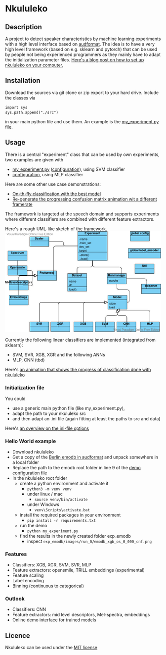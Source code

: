 # Nkululeko

## Description
A project to detect speaker characteristics by machine learning experiments with a high level interface based on [audformat](https://github.com/audeering/audformat).
The idea is to have a very high level framework (based on e.g. sklearn and pytorch) that can be used by people not being experienced programmers as they mainly have to adapt the initialization parameter files.
[Here's a blog post on how to set up nkululeko on your computer.](http://blog.syntheticspeech.de/2021/08/30/how-to-set-up-your-first-nkululeko-project/)


## Installation
Download the sources via git clone or zip export to your hard drive.
Include the classes via 
```
import sys
sys.path.append("./src")
```
in your main python file and use them.
An example is the [my_experiment.py](my_experiment.py) file.

## Usage
There is a central "experiment" class that can be used by own experiments, two examples are given with
* [my_experiment.py](demos/my_experiment.py) ([configuration](demos/exp_emodb.ini)), using SVM classifier
* [configuration](demos/exp_emodb_mlp.ini), using MLP classifier

Here are some other use case demonstrations:
* [On-th-fly classification with the best model](demos/demo_best_model.py)
* [Re-generate the progressing confusion matrix animation wit a different framerate](demos/plot_faster_anim.py)


The framework is targeted at the speech domain and supports experiments where different classifiers are combined with different feature extractors.

Here's a rough UML-like sketch of the framework.
![sketch](images/ml-experiment.jpg)

Currently the following linear classifiers are implemented (integrated from sklearn):
* SVM, SVR, XGB, XGR
  and the following ANNs
* MLP, CNN (tbd)

Here's [an animation that shows the progress of classification done with nkululeko](https://youtu.be/6Y0M382GjvM)

### Initialization file
You could 
* use a generic main python file (like my_experiment.py), 
* adapt the path to your nkululeko src 
* and then adapt an .ini file (again fitting at least the paths to src and data)
  
Here's [an overview on the ini-file options](./ini_file.md)

### <a name="helloworld">Hello World example</a>
* Download nkululeko
* Get a copy of the [Berlin emodb in audformat](http://blog.syntheticspeech.de/2021/08/10/get-all-information-from-emodb/) and unpack somewhere in a local folder
* Replace the path to the emodb root folder in line 9 of the [demo configuration file](demos/emodb_exp.ini)
* In the nkululeko root folder 
  * create a python environment and activate it
    * ```python3 -m venv venv```
    * under linux / mac
      * ```source venv/bin/activate```
    * under Windows
      * ```venv\Scripts\activate.bat```
  * install the required packages in your environment
    * ```pip install -r requirements.txt```
  * run the demo
    * ```python my_experiment.py```
  * find the results in the newly created folder exp_emodb 
    * inspect ```exp_emodb/images/run_0/emodb_xgb_os_0_000_cnf.png```

### Features
* Classifiers: XGB, XGR, SVM, SVR, MLP
* Feature extractors: opensmile, TRILL embeddings (experimental)
* Feature scaling
* Label encoding
* Binning (continuous to categorical)

### Outlook
* Classifiers: CNN
* Feature extractors: mid level descriptors, Mel-spectra, embeddings
* Online demo interface for trained models 

## Licence
Nkululeko can be used under the [MIT license](https://choosealicense.com/licenses/mit/)